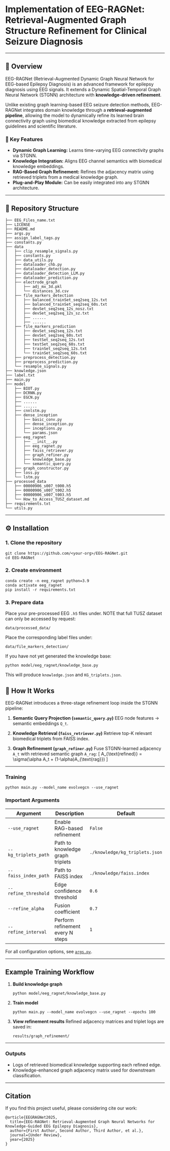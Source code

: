 # Implementation of EEG-RAGNet: Retrieval-Augmented Graph Structure Refinement for Clinical Seizure Diagnosis

---

## 🧪 Overview

EEG-RAGNet (Retrieval-Augmented Dynamic Graph Neural Network for EEG-based Epilepsy Diagnosis) is an advanced framework for epilepsy diagnosis using EEG signals.
 It extends a Dynamic Spatial-Temporal Graph Neural Network (STGNN) architecture with **knowledge-driven refinement**.

Unlike existing graph learning-based EEG seizure detection methods, EEG-RAGNet integrates domain knowledge through a **retrieval-augmented pipeline**, allowing the model to dynamically refine its learned brain connectivity graph using biomedical knowledge extracted from epilepsy guidelines and scientific literature.


### 🔬 Key Features
- **Dynamic Graph Learning:** Learns time-varying EEG connectivity graphs via STGNN.
- **Knowledge Integration:** Aligns EEG channel semantics with biomedical knowledge embeddings.
- **RAG-Based Graph Refinement:** Refines the adjacency matrix using retrieved triplets from a medical knowledge graph.
- **Plug-and-Play Module:** Can be easily integrated into any STGNN architecture.

---

## 🧩 Repository Structure

```
├── EEG_Files_name.txt
├── LICENSE
├── README.md
├── args.py
├── assign_label_tags.py
├── constants.py
├── data
│   ├── clip_resample_signals.py
│   ├── constants.py
│   ├── data_utils.py
│   ├── dataloader_chb.py
│   ├── dataloader_detection.py
│   ├── dataloader_detection_LLM.py
│   ├── dataloader_prediction.py
│   ├── electrode_graph
│   │   ├── adj_mx_3d.pkl
│   │   └── distances_3d.csv
│   ├── file_markers_detection
│   │   ├── balanced_trainSet_seq2seq_12s.txt
│   │   ├── balanced_trainSet_seq2seq_60s.txt
│   │   ├── devSet_seq2seq_12s_nosz.txt
│   │   ├── devSet_seq2seq_12s_sz.txt
│   │   ├── ......
│   │   ├── ......
│   ├── file_markers_prediction
│   │   ├── devSet_seq2seq_12s.txt
│   │   ├── devSet_seq2seq_60s.txt
│   │   ├── testSet_seq2seq_12s.txt
│   │   ├── testSet_seq2seq_60s.txt
│   │   ├── trainSet_seq2seq_12s.txt
│   │   └── trainSet_seq2seq_60s.txt
│   ├── preprocess_detection.py
│   ├── preprocess_prediction.py
│   └── resample_signals.py
├── knowledge.json
├── label.txt
├── main.py
├── model
│   ├── BIOT.py
│   ├── DCRNN.py
│   ├── EGCN.py
│   ├── ......
│   ├── ......
│   ├── cnnlstm.py
│   ├── dense_inception
│   │   ├── basic_conv.py
│   │   ├── dense_inception.py
│   │   ├── inceptions.py
│   │   └── params.json
│   ├── eeg_ragnet
│   │   ├── __init__.py
│   │   ├── eeg_ragnet.py
│   │   ├── faiss_retriever.py
│   │   ├── graph_refiner.py
│   │   ├── knowledge_base.py
│   │   └── semantic_query.py
│   ├── graph_constructor.py
│   ├── loss.py
│   └── lstm.py
├── processed_data
│   ├── 00000906_s007_t000.h5
│   ├── 00000906_s007_t002.h5
│   ├── 00000906_s007_t003.h5
│   └── How_to_Access_TUSZ_dataset.md
├── requirements.txt
└── utils.py
```


---

## ⚙️ Installation

### 1. Clone the repository
```
git clone https://github.com/<your-org>/EEG-RAGNet.git
cd EEG-RAGNet
```

### 2. Create environment
```
conda create -n eeg_ragnet python=3.9
conda activate eeg_ragnet
pip install -r requirements.txt
```

### 3. Prepare data

Place your pre-processed EEG `.h5` files under. NOTE that full TUSZ dataset can only be accessed by request:
```
data/processed_data/
```

Place the corresponding label files under:
```
data/file_markers_detection/

```

If you have not yet generated the knowledge base:
```
python model/eeg_ragnet/knowledge_base.py

```
This will produce `knowledge.json` and `KG_triplets.json`.



## 🤔 How It Works

EEG-RAGNet introduces a three-stage refinement loop inside the STGNN pipeline:

1. **Semantic Query Projection (`semantic_query.py`)**
   EEG node features → semantic embeddings `Q_t`.

2. **Knowledge Retrieval (`faiss_retriever.py`)**
   Retrieve top-K relevant biomedical triplets from FAISS index.

3. **Graph Refinement (`graph_refiner.py`)**
   Fuse STGNN-learned adjacency `A_t` with retrieved semantic graph `A_rag`:
   [
   A_{\text{refined}} = \sigma(\alpha A_t + (1-\alpha)A_{\text{rag}})
   ]

---



### Training

```
python main.py --model_name evolvegcn --use_ragnet
```

### Important Arguments

| Argument             | Description                      | Default                        |
| -------------------- | -------------------------------- | ------------------------------ |
| `--use_ragnet`       | Enable RAG-based refinement      | `False`                        |
| `--kg_triplets_path` | Path to knowledge graph triplets | `./knowledge/kg_triplets.json` |
| `--faiss_index_path` | Path to FAISS index              | `./knowledge/faiss.index`      |
| `--refine_threshold` | Edge confidence threshold        | `0.6`                          |
| `--refine_alpha`     | Fusion coefficient               | `0.7`                          |
| `--refine_interval`  | Perform refinement every N steps | `1`                            |

For all configuration options, see [`args.py`](./args.py).

---

##  Example Training Workflow

1. **Build knowledge graph**

   ```
   python model/eeg_ragnet/knowledge_base.py
   ```
2. **Train model**

   ```
   python main.py --model_name evolvegcn --use_ragnet --epochs 100
   ```
3. **View refinement results**
   Refined adjacency matrices and triplet logs are saved in:

   ```
   results/graph_refinement/
   ```

---

### Outputs

* Logs of retrieved biomedical knowledge supporting each refined edge.
* Knowledge-enhanced graph adjacency matrix used for downstream classification.

---

## Citation

If you find this project useful, please considering cite our work:

```
@article{EEGRAGNet2025,
  title={EEG-RAGNet: Retrieval-Augmented Graph Neural Networks for Knowledge-Guided EEG Epilepsy Diagnosis},
  author={First Author, Second Author, Third Author, et al.},
  journal={Under Review},
  year={2025}
}
```





